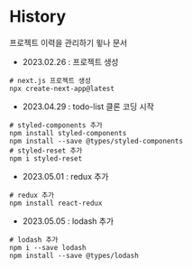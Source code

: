 # History

프로젝트 이력을 관리하기 윟나 문서

- 2023.02.26 : 프로젝트 생성
```shell
# next.js 프로젝트 생성
npx create-next-app@latest
```
- 2023.04.29 : todo-list 클론 코딩 시작
```shell
# styled-components 추가
npm install styled-components
npm install --save @types/styled-components
# styled-reset 추가
npm i styled-reset
```
- 2023.05.01 : redux 추가
```shell
# redux 추가
npm install react-redux
```
- 2023.05.05 : lodash 추가
```shell
# lodash 추가
npm i --save lodash
npm install --save @types/lodash
```
